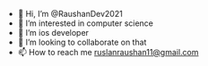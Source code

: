 - 👋 Hi, I’m @RaushanDev2021 
- 👀 I’m interested in computer science 
- 🌱 I’m ios developer
- 💞️ I’m looking to collaborate on that
- 📫 How to reach me ruslanraushan11@gmail.com

<!---
RaushanDev2021/RaushanDev2021 is a ✨ special ✨ repository because its `README.md` (this file) appears on your GitHub profile.
You can click the Preview link to take a look at your changes.
--->
